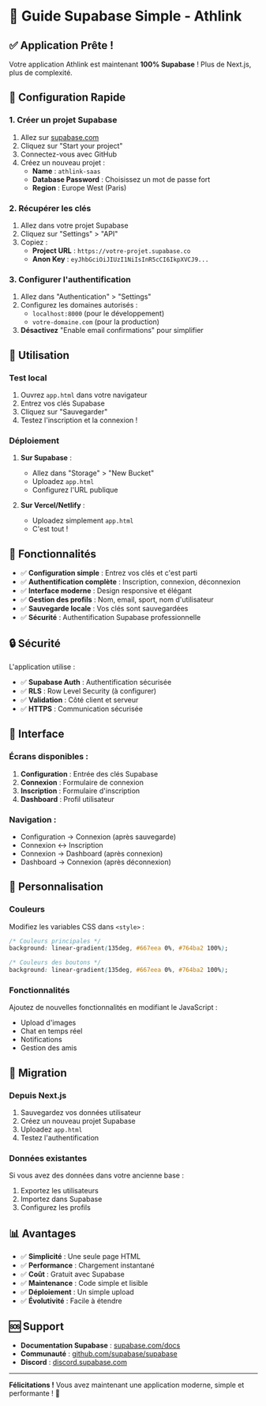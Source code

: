 # 🚀 Guide Supabase Simple - Athlink

## ✅ Application Prête !

Votre application Athlink est maintenant **100% Supabase** ! Plus de Next.js, plus de complexité.

## 🔧 Configuration Rapide

### 1. Créer un projet Supabase

1. Allez sur [supabase.com](https://supabase.com)
2. Cliquez sur "Start your project"
3. Connectez-vous avec GitHub
4. Créez un nouveau projet :
   - **Name** : `athlink-saas`
   - **Database Password** : Choisissez un mot de passe fort
   - **Region** : Europe West (Paris)

### 2. Récupérer les clés

1. Allez dans votre projet Supabase
2. Cliquez sur "Settings" > "API"
3. Copiez :
   - **Project URL** : `https://votre-projet.supabase.co`
   - **Anon Key** : `eyJhbGciOiJIUzI1NiIsInR5cCI6IkpXVCJ9...`

### 3. Configurer l'authentification

1. Allez dans "Authentication" > "Settings"
2. Configurez les domaines autorisés :
   - `localhost:8000` (pour le développement)
   - `votre-domaine.com` (pour la production)
3. **Désactivez** "Enable email confirmations" pour simplifier

## 🚀 Utilisation

### Test local

1. Ouvrez `app.html` dans votre navigateur
2. Entrez vos clés Supabase
3. Cliquez sur "Sauvegarder"
4. Testez l'inscription et la connexion !

### Déploiement

1. **Sur Supabase** :
   - Allez dans "Storage" > "New Bucket"
   - Uploadez `app.html`
   - Configurez l'URL publique

2. **Sur Vercel/Netlify** :
   - Uploadez simplement `app.html`
   - C'est tout !

## 🎯 Fonctionnalités

- ✅ **Configuration simple** : Entrez vos clés et c'est parti
- ✅ **Authentification complète** : Inscription, connexion, déconnexion
- ✅ **Interface moderne** : Design responsive et élégant
- ✅ **Gestion des profils** : Nom, email, sport, nom d'utilisateur
- ✅ **Sauvegarde locale** : Vos clés sont sauvegardées
- ✅ **Sécurité** : Authentification Supabase professionnelle

## 🔒 Sécurité

L'application utilise :
- ✅ **Supabase Auth** : Authentification sécurisée
- ✅ **RLS** : Row Level Security (à configurer)
- ✅ **Validation** : Côté client et serveur
- ✅ **HTTPS** : Communication sécurisée

## 📱 Interface

### Écrans disponibles :
1. **Configuration** : Entrée des clés Supabase
2. **Connexion** : Formulaire de connexion
3. **Inscription** : Formulaire d'inscription
4. **Dashboard** : Profil utilisateur

### Navigation :
- Configuration → Connexion (après sauvegarde)
- Connexion ↔ Inscription
- Connexion → Dashboard (après connexion)
- Dashboard → Connexion (après déconnexion)

## 🎨 Personnalisation

### Couleurs
Modifiez les variables CSS dans `<style>` :
```css
/* Couleurs principales */
background: linear-gradient(135deg, #667eea 0%, #764ba2 100%);

/* Couleurs des boutons */
background: linear-gradient(135deg, #667eea 0%, #764ba2 100%);
```

### Fonctionnalités
Ajoutez de nouvelles fonctionnalités en modifiant le JavaScript :
- Upload d'images
- Chat en temps réel
- Notifications
- Gestion des amis

## 🔄 Migration

### Depuis Next.js
1. Sauvegardez vos données utilisateur
2. Créez un nouveau projet Supabase
3. Uploadez `app.html`
4. Testez l'authentification

### Données existantes
Si vous avez des données dans votre ancienne base :
1. Exportez les utilisateurs
2. Importez dans Supabase
3. Configurez les profils

## 📊 Avantages

- ✅ **Simplicité** : Une seule page HTML
- ✅ **Performance** : Chargement instantané
- ✅ **Coût** : Gratuit avec Supabase
- ✅ **Maintenance** : Code simple et lisible
- ✅ **Déploiement** : Un simple upload
- ✅ **Évolutivité** : Facile à étendre

## 🆘 Support

- **Documentation Supabase** : [supabase.com/docs](https://supabase.com/docs)
- **Communauté** : [github.com/supabase/supabase](https://github.com/supabase/supabase)
- **Discord** : [discord.supabase.com](https://discord.supabase.com)

---

**Félicitations !** Vous avez maintenant une application moderne, simple et performante ! 🎉
